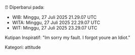 ⏰ Diperbarui pada:
- WIB: Minggu, 27 Juli 2025 21.29.07 UTC
- WITA: Minggu, 27 Juli 2025 22.29.07 UTC
- WIT: Minggu, 27 Juli 2025 23.29.07 UTC

Kutipan Inspiratif:
"Im sorry my fault. I forgot youre an Idiot."


Kategori: attitude

